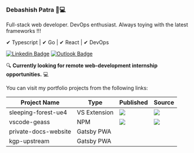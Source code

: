 ### Debashish Patra 🦉💻

Full-stack web developer. DevOps enthusiast. Always toying with the latest frameworks !!!

✔ Typescript | ✔ Go | ✔ React | ✔ DevOps

[![Linkedin Badge](https://img.shields.io/badge/-LinkedIn-blue?style=flat-square&logo=Linkedin&logoColor=white&link=https://www.linkedin.com/in/https://www.linkedin.com/in/suvam0451//)](https://www.linkedin.com/in/suvam0451/)
[![Outlook Badge](https://img.shields.io/badge/-Outlook-c14438?style=flat-square&logo=Gmail&logoColor=white&link=mailto:suvam0451@outlook.com)](mailto:suvam0451@outlook.com)



🔍 **Currently looking for remote web-development internship opportunities.** 💻

You can visit my portfolio projects from the following links:

|Project Name           | Type           | Published   | Source|
|-----------------------|----------------|-------------|-------|
| sleeping-forest-ue4   | VS Extension   | [![](https://img.shields.io/visual-studio-marketplace/v/suvam0451.sleeping-forest-ue4)](https://marketplace.visualstudio.com/items?itemName=suvam0451.sleeping-forest-ue4) | [![](https://img.shields.io/github/stars/suvam0451/sleeping-forest-ue4?style=flat)](https://github.com/suvam0451/sleeping-forest-ue4)|
| vscode-geass          |    NPM         | [![](https://img.shields.io/npm/dw/vscode-geass?style=-square)](https://github.com/suvam0451/vscode-geass) | [![](https://img.shields.io/github/stars/suvam0451/vscode-geass?style=flat)](https://github.com/suvam0451/vscode-geass) |
| private-docs-website  | Gatsby PWA     | | |
| kgp-upstream          | Gatsby PWA     | | |
